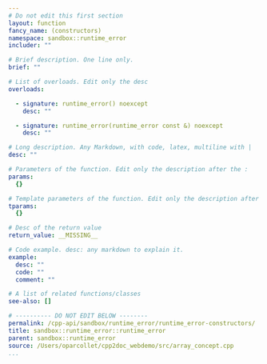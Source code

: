 ```yaml
---
# Do not edit this first section
layout: function
fancy_name: (constructors)
namespace: sandbox::runtime_error
includer: ""

# Brief description. One line only.
brief: ""

# List of overloads. Edit only the desc
overloads:

  - signature: runtime_error() noexcept
    desc: ""

  - signature: runtime_error(runtime_error const &) noexcept
    desc: ""

# Long description. Any Markdown, with code, latex, multiline with |
desc: ""

# Parameters of the function. Edit only the description after the :
params:
  {}

# Template parameters of the function. Edit only the description after the :
tparams:
  {}

# Desc of the return value
return_value: __MISSING__

# Code example. desc: any markdown to explain it.
example:
  desc: ""
  code: ""
  comment: ""

# A list of related functions/classes
see-also: []

# ---------- DO NOT EDIT BELOW --------
permalink: /cpp-api/sandbox/runtime_error/runtime_error-constructors/
title: sandbox::runtime_error::runtime_error
parent: sandbox::runtime_error
source: /Users/oparcollet/cpp2doc_webdemo/src/array_concept.cpp
...
```


